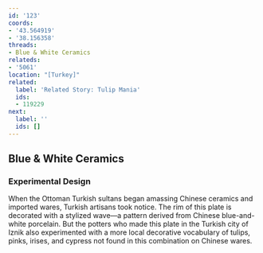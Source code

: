 ```yaml
---
id: '123'
coords:
- '43.564919'
- '38.156358'
threads:
- Blue & White Ceramics
relateds:
- '5061'
location: "[Turkey]"
related:
  label: 'Related Story: Tulip Mania'
  ids:
  - 119229
next:
  label: ''
  ids: []
---
```


## Blue & White Ceramics

### Experimental Design

When the Ottoman Turkish sultans began amassing Chinese ceramics and imported wares, Turkish artisans took notice. The rim of this plate is decorated with a stylized wave—a pattern derived from Chinese blue-and-white porcelain. But the potters who made this plate in the Turkish city of Iznik also experimented with a more local decorative vocabulary of tulips, pinks, irises, and cypress not found in this combination on Chinese wares.
